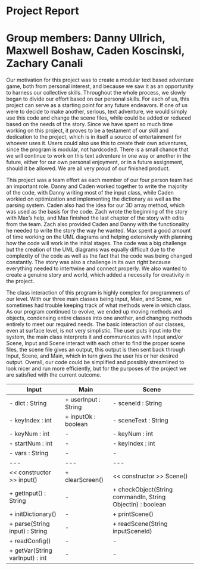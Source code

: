 # Project Report
# Group members: Danny Ullrich, Maxwell Boshaw, Caden Koscinski, Zachary Canali

Our motivation for this project was to create a modular text based adventure game, both from personal interest, and because we saw it as an opportunity to harness our collective skills. Throughout the whole process, we slowly began to divide our effort based on our personal skills. For each of us, this project can serve as a starting point for any future endeavors. If one of us were to decide to make another, serious, text adventure, we would simply use this code and change the scene files, while could be added or reduced based on the needs of the story. Since we have spent so much time working on this project, it proves to be a testament of our skill and dedication to the project, which is in itself a source of entertainment for whoever uses it. Users could also use this to create their own adventures, since the program is modular, not hardcoded. There is a small chance that we will continue to work on this text adventure in one way or another in the future, either for our own personal enjoyment, or in a future assignment, should it be allowed. We are all very proud of our finished product.

This project was a team effort as each member of our four person team had an important role. Danny and Caden worked together to write the majority of the code, with Danny writing most of the input class, while Caden workied on optimization and implementing the dictionary as well as the parsing system. Caden also had the idea for our 3D array method, which was used as the basis for the code. Zach wrote the beginning of the story with Max’s help, and Max finished the last chapter of the story with edits from the team. Zach also provided Caden and Danny with the functionality he needed to write the story the way he wanted. Max spent a good amount of time working on the UML diagrams and helping extensively with planning how the code will work in the initial stages. The code was a big challenge but the creation of the UML diagrams was equally difficult due to the complexity of the code as well as the fact that the code was being changed constantly. The story was also a challenge in its own right because everything needed to intertwine and connect properly. We also wanted to create a genuine story and world, which added a necessity for creativity in the project.

The class interaction of this program is highly complex for programmers of our level. With our three main classes being Input, Main, and Scene, we sometimes had trouble keeping track of what methods were in which class. As our program continued to evolve, we ended up moving methods and objects, condensing entire classes into one another, and changing methods entirely to meet our required needs. The basic interaction of our classes, even at surface level, is not very simplistic. The user puts input into the system, the main class interprets it and communicates with Input and/or Scene, Input and Scene interact with each other to find the proper scene files, the scene file gives an output, this output is then sent back through Input, Scene, and Main, which in turn gives the user his or her desired output. Overall, our code could be simplified and possibly streamlined to look nicer and run more efficiently, but for the purposes of the project we are satisfied with the current outcome.

| Input | Main | Scene |
| --- | --- | --- |
| - dict : String                   | + userInput : String | - sceneId : String |
| - keyIndex : int                  | + inputOk : boolean  | - sceneText : String |
| - keyNum : int                    | - | - keyNum : int |
|  - startNum : int                 | - | - keyIndex : int |
|  - vars : String                  | - | - |
| ---                               | --- | --- |
| << constructor >> input()         | + clearScreen() | << constructor >> Scene() |
| + getInput() : String             | - | + checkObject(String commandIn, String ObjectIn) : boolean |
| + initDictionary()                | - | + printScene() |
| + parse(String input) : String    | - | + readScene(String inputSceneId) |
|  + readConfig()                   | - | - |
|  + getVar(String varInput) : int  | - | - |
